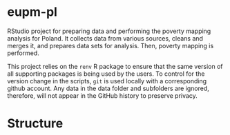 
# eupm-pl

RStudio project for preparing data and performing the poverty mapping analysis 
for Poland. It collects data from various sources, cleans and merges it, and 
prepares data sets for analysis. Then, poverty mapping is performed.

This project relies on the `renv` R package to ensure that the same version of 
all supporting packages is being used by the users. To control for the version 
change in the scripts, `git` is used locally with a corresponding github account. 
Any data in the data folder and subfolders are ignored, therefore, will not 
appear in the GitHub history to preserve privacy.



# Structure





